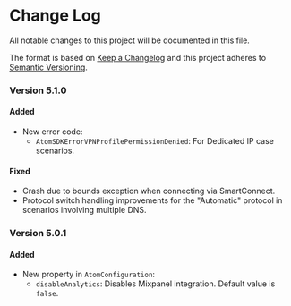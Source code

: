 
# Change Log
All notable changes to this project will be documented in this file.
 
The format is based on [Keep a Changelog](http://keepachangelog.com/)
and this project adheres to [Semantic Versioning](http://semver.org/).

### Version 5.1.0

#### Added
- New error code:
  - `AtomSDKErrorVPNProfilePermissionDenied`: For Dedicated IP case scenarios.

#### Fixed
- Crash due to bounds exception when connecting via SmartConnect.
- Protocol switch handling improvements for the "Automatic" protocol in scenarios involving multiple DNS.

### Version 5.0.1

#### Added
- New property in `AtomConfiguration`:
  - `disableAnalytics`: Disables Mixpanel integration. Default value is `false`.



